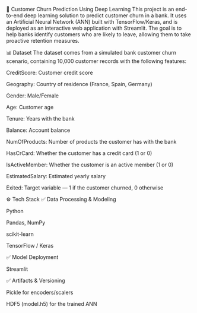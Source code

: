 🏦 Customer Churn Prediction Using Deep Learning
This project is an end-to-end deep learning solution to predict customer churn in a bank. It uses an Artificial Neural Network (ANN) built with TensorFlow/Keras, and is deployed as an interactive web application with Streamlit. The goal is to help banks identify customers who are likely to leave, allowing them to take proactive retention measures.

📊 Dataset
The dataset comes from a simulated bank customer churn scenario, containing 10,000 customer records with the following features:

CreditScore: Customer credit score

Geography: Country of residence (France, Spain, Germany)

Gender: Male/Female

Age: Customer age

Tenure: Years with the bank

Balance: Account balance

NumOfProducts: Number of products the customer has with the bank

HasCrCard: Whether the customer has a credit card (1 or 0)

IsActiveMember: Whether the customer is an active member (1 or 0)

EstimatedSalary: Estimated yearly salary

Exited: Target variable — 1 if the customer churned, 0 otherwise

⚙️ Tech Stack
✅ Data Processing & Modeling

Python

Pandas, NumPy

scikit-learn

TensorFlow / Keras

✅ Model Deployment

Streamlit

✅ Artifacts & Versioning

Pickle for encoders/scalers

HDF5 (model.h5) for the trained ANN

